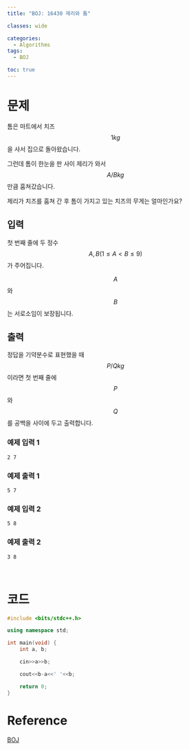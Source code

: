 ```yaml
---
title: "BOJ: 16430 제리와 톰"

classes: wide

categories:
  - Algorithms
tags:
  - BOJ

toc: true
---
```


# 문제

톰은 마트에서 치즈 $$1kg$$을 사서 집으로 돌아왔습니다.

그런데 톰이 한눈을 판 사이 제리가 와서 $$A/B kg$$만큼 훔쳐갔습니다.

제리가 치즈를 훔쳐 간 후 톰이 가지고 있는 치즈의 무게는 얼마인가요?


## 입력

첫 번째 줄에 두 정수 $$A, B (1 \leq A < B \leq 9)$$ 가 주어집니다.

$$A$$와 $$B$$는 서로소임이 보장됩니다.

## 출력

정답을 기약분수로 표현했을 때 $$P/Q kg$$이라면 첫 번째 줄에 $$P$$와 $$Q$$를 공백을 사이에 두고 출력합니다.

### 예제 입력 1

```shell
2 7
```

### 예제 출력 1

```shell
5 7
```

### 예제 입력 2

```shell
5 8
```

### 예제 출력 2

```shell
3 8
```

<br/>

# 코드

```cpp
#include <bits/stdc++.h>

using namespace std;

int main(void) {
    int a, b;

    cin>>a>>b;

    cout<<b-a<<' '<<b;

    return 0;
}
```

# Reference

[BOJ](https://www.acmicpc.net/problem/16430)